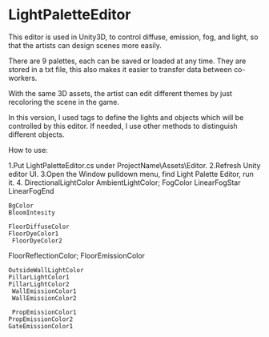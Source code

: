 # LightPaletteEditor

This editor is used in Unity3D, to control diffuse, emission, fog, and light, so that the artists can design scenes more easily. 

There are 9 palettes, each can be saved or loaded at any time. They are stored in a txt file, this also makes it easier to transfer data between co-workers. 

With the same 3D assets, the artist can edit different themes by just recoloring the scene in the game.

In this version, I used tags to define the lights and objects which will be controlled by this editor. If needed, I use other methods to distinguish different objects.

How to use:

1.Put LightPaletteEditor.cs under ProjectName\Assets\Editor.
2.Refresh Unity editor UI.
3.Open the Window pulldown menu, find Light Palette Editor, run it.
4.   DirectionalLightColor
    AmbientLightColor;
    FogColor
    LinearFogStar
    LinearFogEnd

    BgColor
    BloomIntesity
    
    FloorDiffuseColor
    FloorDyeColor1
     FloorDyeColor2
 FloorReflectionColor;
    FloorEmissionColor

    OutsideWallLightColor
    PillarLightColor1
    PillarLightColor2
     WallEmissionColor1 
     WallEmissionColor2

     PropEmissionColor1 
    PropEmissionColor2
    GateEmissionColor1
